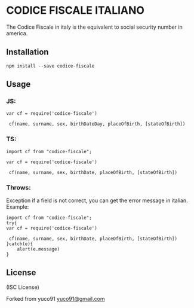 # CODICE FISCALE ITALIANO

The Codice Fiscale in italy is the equivalent to social security number in america. 

## Installation

    npm install --save codice-fiscale

## Usage

### JS:

```
var cf = require('codice-fiscale')

 cf(name, surname, sex, birthDateDay, placeOfBirth, [stateOfBirth])
```

### TS:

```
import cf from "codice-fiscale";

var cf = require('codice-fiscale')

 cf(name, surname, sex, birthDate, placeOfBirth, [stateOfBirth])
```

### Throws:

Exception if a field is not correct, you can get the error message in italian.
Example:
```
import cf from "codice-fiscale";
try{
var cf = require('codice-fiscale')

 cf(name, surname, sex, birthDate, placeOfBirth, [stateOfBirth])
}catch(e){
    alert(e.message)
}
```


## License


(ISC License)

Forked from yuco91 <yuco91@gmail.com>
